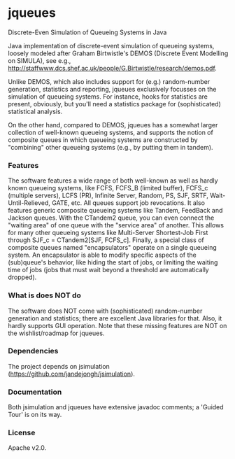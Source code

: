 # jqueues
Discrete-Even Simulation of Queueing Systems in Java

Java implementation of discrete-event simulation of queueing systems, loosely modeled after Graham Birtwistle's DEMOS (Discrete Event Modelling on SIMULA), see e.g., http://staffwww.dcs.shef.ac.uk/people/G.Birtwistle/research/demos.pdf.

Unlike DEMOS, which also includes support for (e.g.) random-number generation, statistics and reporting, jqueues exclusively focusses on the simulation of queueing systems. For instance, hooks for statistics are present, obviously, but you'll need a statistics package for (sophisticated) statistical analysis.

On the other hand, compared to DEMOS, jqueues has a somewhat larger collection of well-known queueing systems, and supports the notion of composite queues in which queueing systems are constructed by "combining" other queueing systems (e.g., by putting them in tandem).

### Features

The software features a wide range of both well-known as well as hardly known queueing systems,
like FCFS, FCFS_B (limited buffer), FCFS_c (multiple servers),
LCFS (PR), Infinite Server, Random, PS, SJF, SRTF, Wait-Until-Relieved, GATE, etc.
All queues support job revocations.
It also features generic composite queueing systems like Tandem, FeedBack and Jackson queues.
With the CTandem2 queue, you can even connect the "waiting area" of one queue with
the "service area" of another. This allows for many other queueing systems like
Multi-Server Shortest-Job First through SJF_c = CTandem2[SJF, FCFS_c].
Finally, a special class of composite queues named "encapsulators"
operate on a single queueing system.
An encapsulator is able to modify specific aspects of the (sub)queue's behavior,
like hiding the start of jobs, or limiting the waiting time of jobs
(jobs that must wait beyond a threshold are automatically dropped).

### What is does NOT do

The software does NOT come with (sophisticated) random-number generation and
statistics; there are excellent Java libraries for that.
Also, it hardly supports GUI operation.
Note that these missing features are NOT on the wishlist/roadmap for jqueues.

### Dependencies

The project depends on jsimulation (https://github.com/jandejongh/jsimulation).

### Documentation

Both jsimulation and jqueues have extensive javadoc comments; a 'Guided Tour' is on its way.

### License
Apache v2.0.
